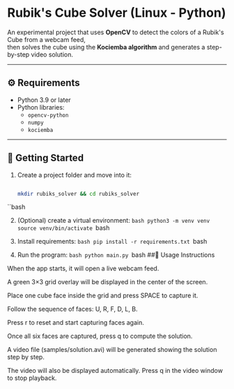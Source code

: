 # Rubik's Cube Solver (Linux - Python)

An experimental project that uses **OpenCV** to detect the colors of a Rubik's Cube from a webcam feed,  
then solves the cube using the **Kociemba algorithm** and generates a step-by-step video solution.

---

## ⚙️ Requirements

- Python 3.9 or later
- Python libraries:
  - `opencv-python`
  - `numpy`
  - `kociemba`

---

## 🚀 Getting Started

1. Create a project folder and move into it:
   ```bash
   
   mkdir rubiks_solver && cd rubiks_solver
``bash

2. (Optional) create a virtual environment:
``bash
python3 -m venv venv
source venv/bin/activate
``bash

3. Install requirements:
``bash
pip install -r requirements.txt
``bash

4. Run the program:
``bash
python main.py
``bash
##🎥 Usage Instructions

When the app starts, it will open a live webcam feed.

A green 3×3 grid overlay will be displayed in the center of the screen.

Place one cube face inside the grid and press SPACE to capture it.

Follow the sequence of faces: U, R, F, D, L, B.

Press r to reset and start capturing faces again.

Once all six faces are captured, press q to compute the solution.

A video file (samples/solution.avi) will be generated showing the solution step by step.

The video will also be displayed automatically. Press q in the video window to stop playback.

   
